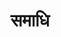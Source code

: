 ---
title: समाधि

type: chapter

order:
  aagam: 
    position: 2
    depth: 1
  book: 
    position: 1
    depth: 2
  chapter: 
    position: 10
    depth: 3

parent:
  type: book

children:
  type: sutra
  count: 10

---